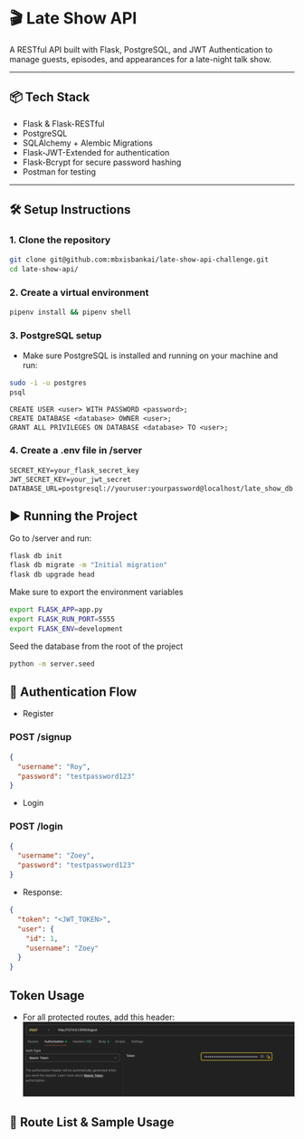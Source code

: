 # 🎬 Late Show API

A RESTful API built with Flask, PostgreSQL, and JWT Authentication to manage guests, episodes, and appearances for a late-night talk show.

---

## 📦 Tech Stack

- Flask & Flask-RESTful
- PostgreSQL
- SQLAlchemy + Alembic Migrations
- Flask-JWT-Extended for authentication
- Flask-Bcrypt for secure password hashing
- Postman for testing

---

## 🛠️ Setup Instructions

### 1. Clone the repository

```bash
git clone git@github.com:mbxisbankai/late-show-api-challenge.git
cd late-show-api/
```

### 2. Create a virtual environment

```bash
pipenv install && pipenv shell
```

### 3. PostgreSQL setup
- Make sure PostgreSQL is installed and running on your machine and run:
```bash
sudo -i -u postgres
psql
```
```psql
CREATE USER <user> WITH PASSWORD <password>;
CREATE DATABASE <database> OWNER <user>;
GRANT ALL PRIVILEGES ON DATABASE <database> TO <user>;
```

### 4. Create a .env file in /server
```env
SECRET_KEY=your_flask_secret_key
JWT_SECRET_KEY=your_jwt_secret
DATABASE_URL=postgresql://youruser:yourpassword@localhost/late_show_db
```

## ▶️ Running the Project

Go to /server and run:
```bash
flask db init
flask db migrate -m "Initial migration"
flask db upgrade head
```

Make sure to export the environment variables
```bash
export FLASK_APP=app.py
export FLASK_RUN_PORT=5555
export FLASK_ENV=development
```

Seed the database from the root of the project
```bash
python -m server.seed
```

## 🔐 Authentication Flow

- Register

### POST /signup
```json
{
  "username": "Roy",
  "password": "testpassword123"
}
```

- Login

### POST /login
```json
{
  "username": "Zoey",
  "password": "testpassword123"
}
```
- Response:
```json
{
  "token": "<JWT_TOKEN>",
  "user": {
    "id": 1,
    "username": "Zoey"
  }
}
```
## Token Usage
- For all protected routes, add this header:
![Authorization Header](/server/assets/Screenshot%20from%202025-06-23%2010-24-52.png "Bearer Token")

## 📡 Route List & Sample Usage



